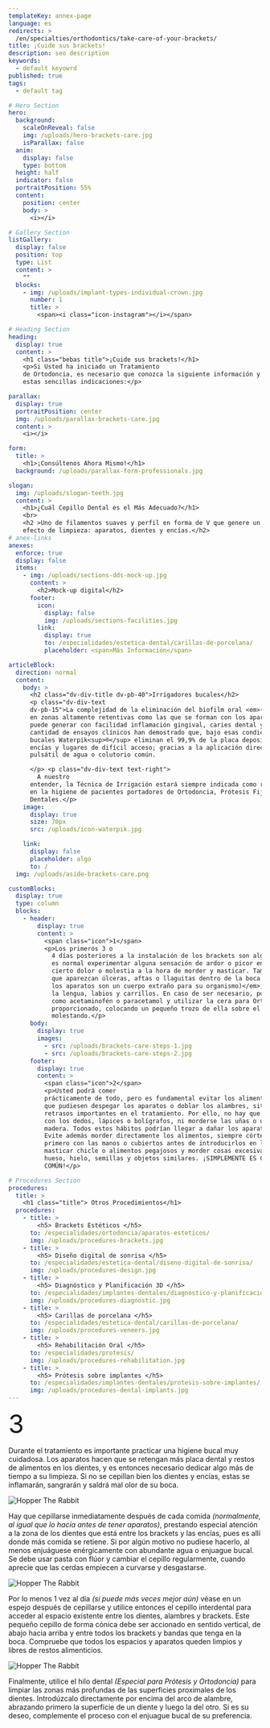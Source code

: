 ```yaml
---
templateKey: annex-page
language: es
redirects: >
  /en/specialties/orthodontics/take-care-of-your-brackets/
title: ¡Cuide sus brackets!
description: seo description
keywords:
  - default keyowrd
published: true
tags:
  - default tag

# Hero Section
hero:
  background:
    scaleOnReveal: false
    img: /uploads/hero-brackets-care.jpg
    isParallax: false
  anim:
    display: false
    type: bottom
  height: half
  indicator: false
  portraitPosition: 55%
  content:
    position: center
    body: >
      <i></i>

# Gallery Section
listGallery:
  display: false
  position: top
  type: List
  content: >
    ""
  blocks:
    - img: /uploads/implant-types-individual-crown.jpg
      number: 1
      title: >
        <span><i class="icon-instagram"></i></span>

# Heading Section
heading:
  display: true
  content: >
    <h1 class="bebas title">¡Cuide sus brackets!</h1>
    <p>Si Usted ha iniciado un Tratamiento
    de Ortodoncia, es necesario que conozca la siguiente información y cumpla con
    estas sencillas indicaciones:</p>

parallax:
  display: true
  portraitPosition: center
  img: /uploads/parallax-brackets-care.jpg
  content: >
    <i></i>

form:
  title: >
    <h1>¡Consúltenos Ahora Mismo!</h1>
  background: /uploads/parallax-form-professionals.jpg

slogan:
  img: /uploads/slogan-teeth.jpg
  content: >
    <h1>¿Cuál Cepillo Dental es el Más Adecuado?</h1>
    <br>
    <h2 >Uno de filamentos suaves y perfil en forma de V que genere un triple
    efecto de limpieza: aparatos, dientes y encías.</h2>
# anex-links
anexes:
  enforce: true
  display: false
  items:
    - img: /uploads/sections-dds-mock-up.jpg
      content: >
        <h2>Mock-up digital</h2>
      footer:
        icon:
          display: false
          img: /uploads/sections-facilities.jpg
        link:
          display: true
          to: /especialidades/estetica-dental/carillas-de-porcelana/
          placeholder: <span>Más Información</span>

articleBlock:
  direction: normal
  content:
    body: >
      <h2 class="dv-div-title dv-pb-40">Irrigadores bucales</h2>
      <p class="dv-div-text
      dv-pb-15">La complejidad de la eliminación del biofilm oral <em>(placa  bacteriana)</em>
      en zonas altamente retentivas como las que se forman con los aparatos de Ortodoncia
      puede generar con facilidad inflamación gingival, caries dental y halitosis. Gran
      cantidad de ensayos clínicos han demostrado que, bajo esas condiciones, los irrigadores
      bucales Waterpik<sup>®</sup> eliminan el 99,9% de la placa depositada sobre dientes,
      encías y lugares de difícil acceso; gracias a la aplicación directa de un chorro
      pulsátil de agua o colutorio común.

      </p> <p class="dv-div-text text-right">
        A nuestro
      entender, la Técnica de Irrigación estará siempre indicada como recurso coadyuvante
      en la higiene de pacientes portadores de Ortodoncia, Prótesis Fija e Implantes
      Dentales.</p>
    image:
      display: true
      size: 70px
      src: /uploads/icon-waterpik.jpg

    link:
      display: false
      placeholder: algo
      to: /
  img: /uploads/aside-brackets-care.png

customBlocks:
  display: true
  type: column
  blocks:
    - header:
        display: true
        content: >
          <span class="icon">1</span>
          <p>Los primeros 3 o
            4 días posteriores a la instalación de los brackets son algo incómodos porque
            es normal experimentar alguna sensación de ardor o picor en las encías y
            cierto dolor o molestia a la hora de morder y masticar. También, es posible
            que aparezcan úlceras, aftas o llaguitas dentro de la boca <em>(recuerde que
            los aparatos son un cuerpo extraño para su organismo)</em>, principalmente en
            la lengua, labios y carrillos. En caso de ser necesario, puede tomar algún analgésico
            como acetaminofén o paracetamol y utilizar la cera para Ortodoncia que le hemos
            proporcionado, colocando un pequeño trozo de ella sobre el bracket que esté
            molestando.</p>
      body:
        display: true
        images:
          - src: /uploads/brackets-care-steps-1.jpg
          - src: /uploads/brackets-care-steps-2.jpg
      footer:
        display: true
        content: >
          <span class="icon">2</span>
          <p>Usted podrá comer
          prácticamente de todo, pero es fundamental evitar los alimentos y objetos duros
          que pudiesen despegar los aparatos o doblar los alambres, situación que provocaría
          retrasos importantes en el tratamiento. Por ello, no hay que tocar los brackets
          con los dedos, lápices o bolígrafos, ni morderse las uñas o usar palillos de
          madera. Todos estos hábitos podrían llegar a dañar los aparatos de Ortodoncia.
          Evite además morder directamente los alimentos, siempre córtelos o trocéelos
          primero con las manos o cubiertos antes de introducirlos en la boca. Evite también
          masticar chicle o alimentos pegajosos y morder cosas excesivamente duras como
          hueso, hielo, semillas y objetos similares. ¡SIMPLEMENTE ES CUESTIÓN DE SENTIDO
          COMÚN!</p>

# Procedures Section
procedures:
  title: >
    <h1 class="title"> Otros Procedimientos</h1>
  procedures:
    - title: >
        <h5> Brackets Estéticos </h5>
      to: /especialidades/ortodoncia/aparatos-esteticos/
      img: /uploads/procedures-brackets.jpg
    - title: >
        <h5> Diseño digital de sonrisa </h5>
      to: /especialidades/estetica-dental/diseno-digital-de-sonrisa/
      img: /uploads/procedures-design.jpg
    - title: >
        <h5> Diagnóstico y Planificación 3D </h5>
      to: /especialidades/implantes-dentales/diagnostico-y-planificacion-3d/
      img: /uploads/procedures-diagnostic.jpg
    - title: >
        <h5> Carillas de porcelana </h5>
      to: /especialidades/estetica-dental/carillas-de-porcelana/
      img: /uploads/procedures-veneers.jpg
    - title: >
        <h5> Rehabilitación Oral </h5>
      to: /especialidades/protesis/
      img: /uploads/procedures-rehabilitation.jpg
    - title: >
        <h5> Prótesis sobre implantes </h5>
      to: /especialidades/implantes-dentales/protesis-sobre-implantes/
      img: /uploads/procedures-dental-implants.jpg
---
```


<div class="container">
<div class="row alt">
<div class="item np left par">

<span class="icon-number" style="
    font-size: 50px;
">3</span>

Durante el tratamiento
es importante practicar una higiene bucal muy cuidadosa. Los aparatos hacen
que se retengan más placa dental y restos de alimentos en los dientes, y es
entonces necesario dedicar algo más de tiempo a su limpieza. Si no se cepillan
bien los dientes y encías, estas se inflamarán, sangrarán y saldrá mal olor
de su boca.

</div>

</div>
<div class="row alt">
<div class="item np left image">

![Hopper The Rabbit](/img/brackets-care-steps-3.jpg)

</div>
<div class="item np left">

<span style="
    font-size: 50px;
"><i class="icon-brush"></i></span>

Hay que cepillarse inmediatamente
después de cada comida <em>(normalmente, al igual que lo hacía antes de
tener aparatos)</em>, prestando especial atención a la zona de los dientes
que está entre los brackets y las encías, pues es allí donde más comida
se retiene. Si por algún motivo no pudiese hacerlo, al menos enjuáguese
enérgicamente con abundante agua o enjuague bucal. Se debe usar pasta
con flúor y cambiar el cepillo regularmente, cuando aprecie que las cerdas
empiecen a curvarse y desgastarse.

</div>

</div>
<div class="row alt">
<div class="item np left image">

![Hopper The Rabbit](/img/brackets-care-steps-4.jpg)

</div>
<div class="item np left">

<span style="
    font-size: 50px;
"><i class="icon-interdental-brush_1"></i></span>

Por lo menos 1 vez al día <em>(si
puede más veces mejor aún)</em> véase en un espejo después de cepillarse
y utilice entonces el cepillo interdental para acceder al espacio existente
entre los dientes, alambres y brackets. Este pequeño cepillo de forma
cónica debe ser accionado en sentido vertical, de abajo hacia arriba y
entre todos los brackets y bandas que tenga en la boca. Compruebe que
todos los espacios y aparatos queden limpios y libres de restos alimenticios.

</div>

</div>
<div class="row alt">
<div class="item np left image">

![Hopper The Rabbit](/img/brackets-care-steps-5.jpg)

</div>
<div class="item np left">

<span style="
    font-size: 50px;
"><i class="icon-dental-floss"></i></span>

Finalmente, utilice el hilo dental
<em>(Especial para Prótesis y Ortodoncia)</em> para limpiar las zonas
más profundas de las superficies proximales de los dientes. Introdúzcalo
directamente por encima del arco de alambre, abrazando primero la superficie
de un diente y luego la del otro. Si es su deseo, complemente el proceso
con el enjuague bucal de su preferencia.

</div>

</div>
</div>
